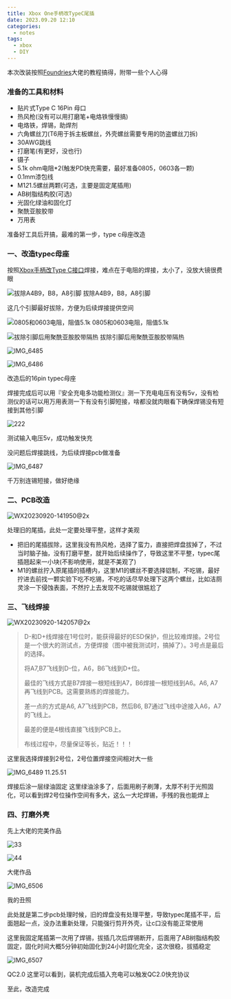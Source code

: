 ```yaml
---
title: Xbox One手柄改TypeC尾插
date: 2023.09.20 12:10
categories: 
  - notes
tags:
  - xbox
  - DIY
---
```


本次改装按照[Foundries](https://space.bilibili.com/57800164)大佬的教程搞得，附带一些个人心得

### 准备的工具和材料
* 贴片式Type C 16Pin 母口
* 热风枪(没有可以用打磨笔+电烙铁慢慢搞)
* 电烙铁，焊锡，助焊剂
* 六角螺丝刀(T6用于拆主板螺丝，外壳螺丝需要专用的防盗螺丝刀拆)
* 30AWG跳线
* 打磨笔(有更好，没也行)
* 镊子
* 5.1k ohm电阻*2(触发PD快充需要，最好准备0805，0603各一颗)
* 0.1mm漆包线
* M1*2*1.5螺丝两颗(可选，主要是固定尾插用)
* AB树脂结构胶(可选)
* 光固化绿油和固化灯
* 聚酰亚胺胶带
* 万用表


准备好工具后开搞，最难的第一步，type c母座改造

### 一、改造typec母座
按照[Xbox手柄改Type C接口](https://www.bilibili.com/read/cv22153887/?spm_id_from=333.999.collection.opus.click)焊接，难点在于电阻的焊接，太小了，没放大镜很费眼

![拔除A4B9，B8，A8引脚](https://fastly.jsdelivr.net/gh/BestJarvan/pic-imgs/imgs/202309201150656.png)
拔除A4B9，B8，A8引脚

这几个引脚最好拔除，方便为后续焊接提供空间

![0805和0603电阻，阻值5.1k](https://fastly.jsdelivr.net/gh/BestJarvan/pic-imgs/imgs/202309201411213.jpeg)
0805和0603电阻，阻值5.1k

![拔除引脚后用聚酰亚胺胶带隔热](https://fastly.jsdelivr.net/gh/BestJarvan/pic-imgs/imgs/202309201416284.jpeg)
拔除引脚后用聚酰亚胺胶带隔热

![IMG_6485](https://fastly.jsdelivr.net/gh/BestJarvan/pic-imgs/imgs/202309201417443.jpeg)

![IMG_6486](https://fastly.jsdelivr.net/gh/BestJarvan/pic-imgs/imgs/202309201418882.JPG)

改造后的16pin typec母座

焊接完成后可以用『安全充电多功能检测仪』测一下充电电压有没有5v，没有检测仪的话可以用万用表测一下有没有引脚短接，啥都没就肉眼看下确保焊锡没有短接到其他引脚

![222](https://fastly.jsdelivr.net/gh/BestJarvan/pic-imgs/imgs/202309201418762.png)

测试输入电压5v，成功触发快充



没问题后焊接跳线，为后续焊接pcb做准备

![IMG_6487](https://fastly.jsdelivr.net/gh/BestJarvan/pic-imgs/imgs/202309201418730.jpeg)

千万别连锡短接，做好绝缘
### 二、PCB改造
![WX20230920-141950@2x](https://fastly.jsdelivr.net/gh/BestJarvan/pic-imgs/imgs/202309201420331.png)

处理旧的尾插，此处一定要处理平整，这样才美观



* 把旧的尾插拔除，这里我没有热风枪，选择了蛮力，直接把焊盘拔掉了，不过当时脑子抽，没有打磨平整，就开始后续操作了，导致这里不平整，typec尾插翘起来一小块(不影响使用，就是不美观了)
* M1的螺丝拧入原尾插的插槽内，这里M1的螺丝不要选择铝制，不吃锡，最好拧进去前找一颗实验下吃不吃锡，不吃的话尽早处理下这两个螺丝，比如洁厕灵涂一下侵蚀表面，不然拧上去发现不吃锡就很尴尬了

### 三、飞线焊接
![WX20230920-142057@2x](https://fastly.jsdelivr.net/gh/BestJarvan/pic-imgs/imgs/202309201421380.png)

> D-和D+线焊接在1号位时，能获得最好的ESD保护，但比较难焊接。2号位是一个很大的测试点，方便焊接（图中被我测试时，搞掉了）。3号点是最后的选择。
> 
> 将A7,B7飞线到D-位，A6，B6飞线到D+位。
> 
> 最佳的飞线方式是B7焊接一根短线到A7，B6焊接一根短线到A6。A6, A7再飞线到PCB。这需要熟练的焊接能力。
> 
> 差一点的方式是A6, A7飞线到PCB，然后B6, B7通过飞线中途接入A6，A7的飞线上。
> 
> 最差的便是4根线直接飞线到PCB上。
> 
> 布线过程中，尽量保证等长，贴近！！！

这里我选择焊接到2号位，2号位置焊接空间相对大一些

![IMG_6489 11.25.51](https://fastly.jsdelivr.net/gh/BestJarvan/pic-imgs/imgs/202309201422315.jpeg)

焊接后涂一层绿油固定
这里绿油涂多了，后面用刷子刷薄，太厚不利于光照固化，可以看到焊2号位操作空间有多大，这么一大坨焊锡，手残的我也能焊上

### 四、打磨外壳
先上大佬的完美作品

![33](https://fastly.jsdelivr.net/gh/BestJarvan/pic-imgs/imgs/202309201424204.jpg)

![44](https://fastly.jsdelivr.net/gh/BestJarvan/pic-imgs/imgs/202309201422616.jpg)

大佬作品

![IMG_6506](https://fastly.jsdelivr.net/gh/BestJarvan/pic-imgs/imgs/202309201423308.jpeg)

我的丑照

此处就是第二步pcb处理时候，旧的焊盘没有处理平整，导致typec尾插不平，后面翘起一点，没办法重新处理，只能强行剪开外壳，让c口没有能正常使用

这里我固定尾插第一次用了焊锡，拔插几次后焊锡断开，后面用了AB树脂结构胶固定，固化时间大概5分钟初始固化到24小时固化完全，这次很稳，拔插稳定

![IMG_6507](https://fastly.jsdelivr.net/gh/BestJarvan/pic-imgs/imgs/202309201423403.jpeg)

QC2.0
这里可以看到，装机完成后插入充电可以触发QC2.0快充协议

至此，改造完成